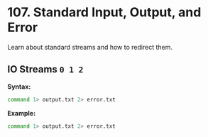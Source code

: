 # 107. Standard Input, Output, and Error

Learn about standard streams and how to redirect them.

## IO Streams `0 1 2`

**Syntax:**

```bash
command 1> output.txt 2> error.txt
```

**Example:**

```bash
command 1> output.txt 2> error.txt
```
